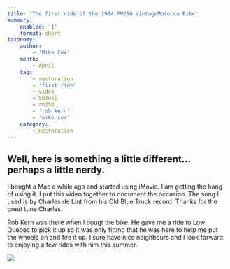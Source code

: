 ```yaml
---
title: 'The first ride of the 1984 RM250 VintageMoto.ca Bike'
summary:
    enabled: '1'
    format: short
taxonomy:
    author:
        - 'Mike Cox'
    month:
        - April
    tag:
        - restoration
        - 'first ride'
        - video
        - Suzuki
        - rm250
        - 'rob kern'
        - 'mike cox'
    category:
        - Restoration
---
```


## Well, here is something a little different... perhaps a little nerdy.

I bought a Mac a while ago and started using iMovie.  I am getting the hang of using it.  I put this video together to document the occasion.  The song I used is by Charles de Lint from his Old Blue Truck record.  Thanks for the great tune Charles.  

Rob Kern was there when I bougt the bike.  He gave me a ride to Low Quebec to pick it up so it was only fitting that he was here to help me put the wheels on and fire it up.  I sure have nice neighbours and I look forward to enjoying a few rides with him this summer.

![](https://youtu.be/P9OFFpKUzVo)